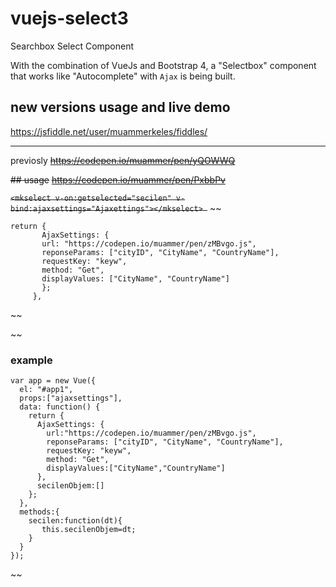 # vuejs-select3
Searchbox Select Component

With the combination of VueJs and Bootstrap 4, a "Selectbox" component that works like "Autocomplete" with `Ajax` is being built.

## new versions usage and live demo
https://jsfiddle.net/user/muammerkeles/fiddles/


- - - -
previosly
~~https://codepen.io/muammer/pen/yQOWWQ~~

~~## usage~~
~~https://codepen.io/muammer/pen/PxbbPv~~

~~`<mkselect v-on:getselected="secilen" v-bind:ajaxsettings="Ajaxettings"></mkselect>
  `~~
~~  
 ```
 return {
        AjaxSettings: {
        url: "https://codepen.io/muammer/pen/zMBvgo.js",
        reponseParams: ["cityID", "CityName", "CountryName"],
        requestKey: "keyw",
        method: "Get",
        displayValues: ["CityName", "CountryName"]
        };
      },
```
~~

~~
  ### example
```
var app = new Vue({
  el: "#app1",
  props:["ajaxsettings"],
  data: function() {
    return {
      AjaxSettings: {
        url:"https://codepen.io/muammer/pen/zMBvgo.js",
        reponseParams: ["cityID", "CityName", "CountryName"],
        requestKey: "keyw",
        method: "Get",
        displayValues:["CityName","CountryName"]
      },
      secilenObjem:[]
    };
  },
  methods:{    
    secilen:function(dt){   
       this.secilenObjem=dt;
    }
  }
});
```
~~
